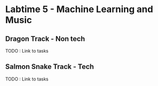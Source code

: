 # Labtime 5 - Machine Learning and Music

## Dragon Track - Non tech
TODO : Link to tasks

## Salmon Snake Track - Tech

TODO : Link to tasks